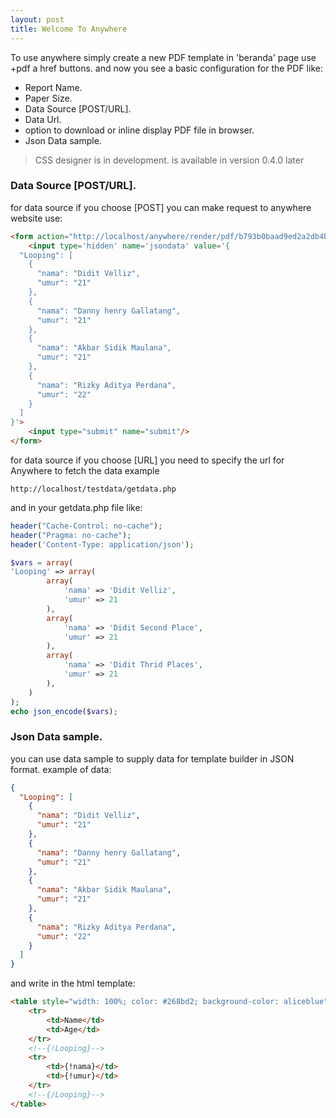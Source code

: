 ```yaml
---
layout: post
title: Welcome To Anywhere
---
```


To use anywhere simply create a new PDF template in 'beranda' page use +pdf a href buttons.
and now you see a basic configuration for the PDF like:

* Report Name.
* Paper Size.
* Data Source [POST/URL].
* Data Url.
* option to download or inline display PDF file in browser.
* Json Data sample.

> CSS designer is in development. is available in version 0.4.0 later

### Data Source [POST/URL].
for data source if you choose [POST] you can make request to anywhere website use:

```HTML
<form action="http://localhost/anywhere/render/pdf/b793b0baad9ed2a2db4b5774fc63de8a/1" method="post">
    <input type='hidden' name='jsondata' value='{
  "Looping": [
    {
      "nama": "Didit Velliz",
      "umur": "21"
    },
    {
      "nama": "Danny henry Gallatang",
      "umur": "21"
    },
    {
      "nama": "Akbar Sidik Maulana",
      "umur": "21"
    },
    {
      "nama": "Rizky Aditya Perdana",
      "umur": "22"
    }
  ]
}'>
    <input type="submit" name="submit"/>
</form>
```

for data source if you choose [URL] you need to specify the url for Anywhere to fetch the data example 

```
http://localhost/testdata/getdata.php
```

and in your getdata.php file like:

```PHP
header("Cache-Control: no-cache");
header("Pragma: no-cache");
header('Content-Type: application/json');

$vars = array(
'Looping' => array(
		array(
			'nama' => 'Didit Velliz',
			'umur' => 21
		),
		array(
			'nama' => 'Didit Second Place',
			'umur' => 21
		),
		array(
			'nama' => 'Didit Thrid Places',
			'umur' => 21
		),
	)
);
echo json_encode($vars);
```

### Json Data sample.
you can use data sample to supply data for template builder in JSON format. example of data:

```JSON
{
  "Looping": [
    {
      "nama": "Didit Velliz",
      "umur": "21"
    },
    {
      "nama": "Danny henry Gallatang",
      "umur": "21"
    },
    {
      "nama": "Akbar Sidik Maulana",
      "umur": "21"
    },
    {
      "nama": "Rizky Aditya Perdana",
      "umur": "22"
    }
  ]
}

```

and write in the html template:

```HTML
<table style="width: 100%; color: #268bd2; background-color: aliceblue">
    <tr>
        <td>Name</td>
        <td>Age</td>
    </tr>
    <!--{!Looping}-->
    <tr>
        <td>{!nama}</td>
        <td>{!umur}</td>
    </tr>
    <!--{/Looping}-->
</table>
```
